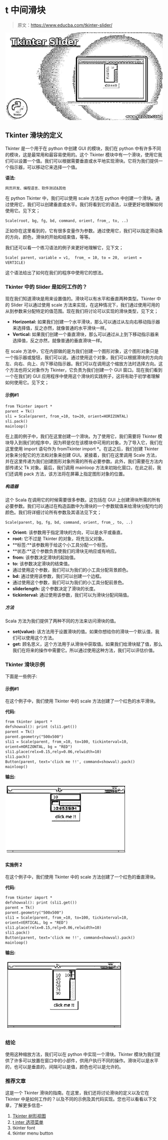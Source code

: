 # t 中间滑块

> 原文：<https://www.educba.com/tkinter-slider/>

![Tkinter Slider](img/ad43b435b4eb6821687cf2d1b2ff68d7.png)



## Tkinter 滑块的定义

Tkinter 是一个用于在 python 中创建 GUI 的模块，我们在 python 中有许多不同的模块，这是最常用和最容易使用的。这个 Tkinter 模块中有一个滑块，使用它我们可以设置一个值。我们可以根据需要垂直或水平地实现滑块。它将为我们提供一个指示器，可以移动它来选择一个值。

**语法:**

<small>网页开发、编程语言、软件测试&其他</small>

在 python Tkinter 中，我们可以使用 scale 方法在 python 中创建一个滑块。通过使用它，我们可以创建垂直或水平。我们将看到它的语法，以便更好地理解如何使用它。见下文；

```
Scale(root, bg, fg, bd, command, orient, from_, to, ..)
```

正如你在这里看到的，它有很多变量作为参数。通过使用它，我们可以指定滑动条的方向，颜色，滑块的开始和结束值，等等。

我们还可以看一个练习语法的例子来更好地理解它，见下文；

```
Scale( parent, variable = v1,  from_ = 10, to = 20,  orient = VERTICLE)
```

这个语法给出了如何在我们的程序中使用它的想法。

### Tkinter 中的 Slider 是如何工作的？

现在我们知道滑块是用来设置值的。滑块可以有水平和垂直两种类型。Tkinter 中的 Slider 可以通过使用 scale 方法来实现，在这种情况下，我们通过使用可用的从到参数来分配特定的值范围。现在我们将讨论可以实现的滑块类型，见下文；

*   **Horizontal:** 如果我们创建一个水平滑块，那么可以通过从左向右移动指示器来选择值，反之亦然，就像普通的水平滑块一样。
*   **Vertical:** 如果我们创建一个垂直滑块，那么可以通过从上到下移动指示器来选择值，反之亦然，就像普通的垂直滑块一样。

在 scale 方法中，它在内部做的是为我们创建一个图形对象，这个图形对象只是一个指示器或旋钮，我们可以说。通过使用这个对象，我们可以根据滑块的方向向左、向右、向上、向下移动指示器。我们可以在调用这个缩放方法时选择方向。这个方法也将父对象作为 Tkinter，它负责为我们创建一个 GUI 窗口。现在我们看到一个在我们的 GUI 应用程序中使用这个滑块的实践例子，这将有助于初学者理解如何使用它。见下文；

#### 示例#1

```
from Tkinter import *
parent = Tk()
sli = Scale(parent, from_=10, to=20, orient=HORIZONTAL)
sli.pack()
mainloop()
```

在上面的例子中，我们在这里创建一个滑块。为了使用它，我们需要将 Tkinter 模块导入到我们的程序中，因为秤是仅在该模块中可用的对象。为了导入它，我们在这里使用 import 语句作为 fromTkinter import *。在这之后，我们创建 Tkinter 对象来分配它的方法和对象来创建 GUI。紧接着，我们在这里调用 Scale 方法，并在这里传递为我们创建图形对象所需的所有必要参数。此外，我们需要在方法内部传递父 Tk 对象。最后，我们调用 mainloop 方法来初始化窗口，在此之前，我们还调用 pack 方法，该方法将在屏幕上指定图形对象的位置。

##### 构造器

这个 Scala 在调用它的时候需要很多参数。这包括在 GUI 上创建滑块所需的所有必要参数。我们可以通过在构造函数中为滑块的一个参数赋值来给滑块分配均匀的颜色。我们将详细讨论所有参数及其语法见下文；

```
Scale(parent, bg, fg, bd, command, orient, from_, to, ..)
```

*   **Orient:** 该参数用于指定滑块的方向，可以是水平或垂直。
*   **root:** 它不过是 Tkinter 的对象，将充当父对象。
*   **标签:**该参数用于给这个小工具分配一个标签。
*   **状态:**这个参数负责使我们的滑块无响应或有响应。
*   **from:** 该参数决定滑块的起始值。
*   **to:** 该参数决定滑块的结束值。
*   通过使用这个参数，我们可以为我们的小工具分配背景颜色。
*   **bd:** 通过使用该参数，我们可以创建一个边框。
*   通过使用这个参数，我们可以为我们的小工具分配前景色。
*   **sliderlength:** 这个参数决定了滑块的长度。
*   **tickinterval:** 通过使用该参数，我们可以为滑块分配间隔值。

##### 方法

Scala 方法为我们提供了两种不同的方法来访问滑块的值。

*   **set(value):** 该方法用于设置滑块的值。如果你想给你的滑块一个默认值，我们可以使用这个方法。
*   **get:** 顾名思义，这个方法用于从滑块中获取值。如果我们给滑块赋了值，那么我们在将来的操作中需要它。所以通过使用这种方法，我们可以评估价值。

### Tkinter 滑块示例

下面是一些例子:

#### 示例#1

在这个例子中，我们使用 Tkinter 中的 scale 方法创建了一个红色的水平滑块。

**代码:**

```
from tkinter import *
defshowval(): print (sli1.get())
parent = Tk()
parent.geometry("500x500")
sli1 = Scale(parent, from_=10, to=100, tickinterval=10, orient=HORIZONTAL, bg = "RED")
sli1.place(relx=0.15,rely=0.06,relwidth=10)
sli1.pack()
Button(parent, text='click me !!', command=showval).pack()
mainloop()
```

**输出:**

![Tkinter Slider-1.1](img/f2b027bbc54f39238f5c10096ff4ef0b.png)



#### 实施例 2

在这个例子中，我们使用 Tkinter 中的 scale 方法创建了一个红色的垂直滑块。

**代码:**

```
from tkinter import *
defshowval(): print (sli1.get())
parent = Tk()
parent.geometry("500x500")
sli1 = Scale(parent, from_=10, to=100, tickinterval=10, orient=VERTICAL, bg = "RED")
sli1.place(relx=0.15,rely=0.06,relwidth=10)
sli1.pack()
Button(parent, text='click me !!', command=showval).pack()
mainloop()
```

**输出:**

![Tkinter Slider-1.2](img/75960402ae1e130a1939cc97f943300e.png)



### 结论

使用这种缩放方法，我们可以在 python 中实现一个滑块。Tkinter 模块为我们提供了许多可以放置在窗口中的小部件，供用户执行不同的操作。滑块可以是水平的，也可以是垂直的，间隔可以是值，颜色也可以是允许的。

### 推荐文章

这是一个 Tkinter 滑块的指南。在这里，我们还将讨论滑块的定义以及它在 Tkinter 中是如何工作的？以及不同的示例及其代码实现。您也可以看看以下文章，了解更多信息–

1.  [Tkinter 树形视图](https://www.educba.com/tkinter-treeview/)
2.  [t inter 选项菜单](https://www.educba.com/tkinter-optionmenu/)
3.  tkinter font
4.  tkinter menu button